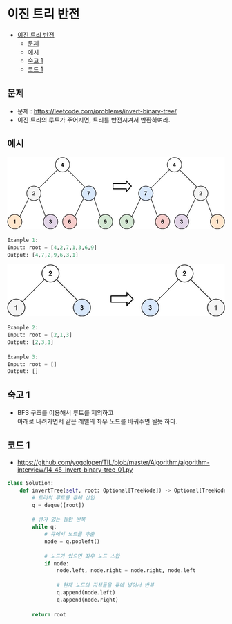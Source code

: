 # 이진 트리 반전

<!-- TOC -->

- [이진 트리 반전](#%EC%9D%B4%EC%A7%84-%ED%8A%B8%EB%A6%AC-%EB%B0%98%EC%A0%84)
  - [문제](#%EB%AC%B8%EC%A0%9C)
  - [에시](#%EC%97%90%EC%8B%9C)
  - [숙고 1](#%EC%88%99%EA%B3%A0-1)
  - [코드 1](#%EC%BD%94%EB%93%9C-1)

<!-- /TOC -->

## 문제
- 문제 : https://leetcode.com/problems/invert-binary-tree/
- 이진 트리의 루트가 주어지면, 트리를 반전시겨서 반환하여라.

## 에시
![Example 1](./images/14_45_invert-binary-tree_01.jpeg)
``` python
Example 1:
Input: root = [4,2,7,1,3,6,9]
Output: [4,7,2,9,6,3,1]
```
![Example 2](./images/14_45_invert-binary-tree_02.jpeg)
``` python
Example 2:
Input: root = [2,1,3]
Output: [2,3,1]

Example 3:
Input: root = []
Output: []
```

## 숙고 1
- BFS 구조를 이용해서 루트를 제외하고  
  아래로 내려가면서 같은 레벨의 좌우 노드를 바꿔주면 될듯 하다.
## 코드 1
- https://github.com/yogoloper/TIL/blob/master/Algorithm/algorithm-interview/14_45_invert-binary-tree_01.py
``` python
class Solution:
    def invertTree(self, root: Optional[TreeNode]) -> Optional[TreeNode]:
        # 트리의 루트를 큐에 삽입
        q = deque([root])
        
        # 큐가 있는 동안 반복
        while q:
            # 큐에서 노드를 추출
            node = q.popleft()
            
            # 노드가 있으면 좌우 노드 스왑
            if node:
                node.left, node.right = node.right, node.left
                
                # 현재 노드의 자식들을 큐에 넣어서 반복
                q.append(node.left)
                q.append(node.right)
        
        return root
```